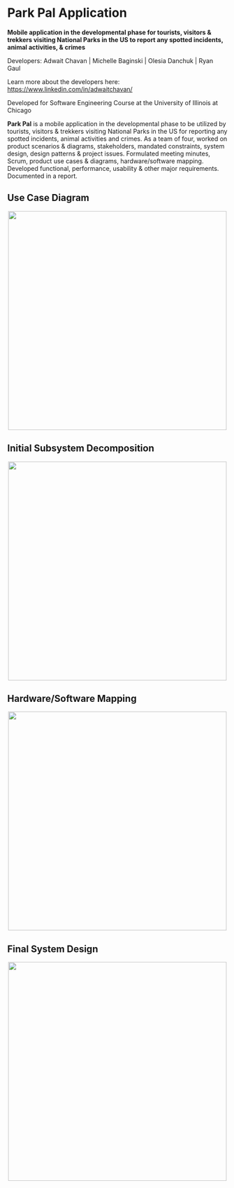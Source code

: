 # Park Pal Application
**Mobile application in the developmental phase for tourists, visitors & trekkers visiting National Parks in the US to report any spotted incidents, animal activities, & crimes**

Developers: Adwait Chavan | Michelle Baginski | Olesia Danchuk | Ryan Gaul

Learn more about the developers here: https://www.linkedin.com/in/adwaitchavan/

Developed for Software Engineering Course at the University of Illinois at Chicago

**Park Pal** is a mobile application in the developmental phase to be utilized by tourists, visitors & trekkers visiting National Parks in the US for reporting any spotted incidents, animal activities and crimes. As a team of four, worked on product scenarios & diagrams, stakeholders, mandated constraints, system design, design patterns & project issues. Formulated meeting minutes, Scrum, product use cases & diagrams, hardware/software mapping. Developed functional, performance, usability & other major requirements. Documented in a report.

## Use Case Diagram

<p align="center"><img src="https://user-images.githubusercontent.com/57969397/124070735-e95ee700-da03-11eb-9c4e-be6b1d69cbb5.png" height="500"></p>

## Initial Subsystem Decomposition

<p align="center"><img src="https://user-images.githubusercontent.com/57969397/124070923-393dae00-da04-11eb-93ce-f4e3f4fee240.jpg" height="500"></p>

## Hardware/Software Mapping

<p align="center"><img src="https://user-images.githubusercontent.com/57969397/124071569-2a0b3000-da05-11eb-90c7-beae34ef29fe.png" height="500"></p>

## Final System Design

<p align="center"><img src="https://user-images.githubusercontent.com/57969397/124071732-6ccd0800-da05-11eb-8c8f-918bba5db66c.png" height="500"></p>


